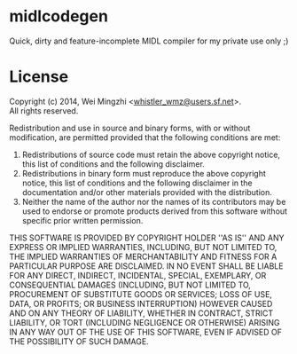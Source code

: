 midlcodegen
===========

Quick, dirty and feature-incomplete MIDL compiler for my private use only ;)


License
=======

Copyright (c) 2014, Wei Mingzhi &lt;whistler_wmz@users.sf.net&gt;.<br>
All rights reserved.

Redistribution and use in source and binary forms, with or without
modification, are permitted provided that the following conditions are met:

1. Redistributions of source code must retain the above copyright
   notice, this list of conditions and the following disclaimer.<br>
2. Redistributions in binary form must reproduce the above copyright
   notice, this list of conditions and the following disclaimer in the
   documentation and/or other materials provided with the distribution.<br>
3. Neither the name of the author nor the names of its contributors may
   be used to endorse or promote products derived from this software without
   specific prior written permission.

THIS SOFTWARE IS PROVIDED BY COPYRIGHT HOLDER ''AS IS'' AND ANY
EXPRESS OR IMPLIED WARRANTIES, INCLUDING, BUT NOT LIMITED TO, THE IMPLIED
WARRANTIES OF MERCHANTABILITY AND FITNESS FOR A PARTICULAR PURPOSE ARE
DISCLAIMED. IN NO EVENT SHALL <COPYRIGHT HOLDER> BE LIABLE FOR ANY
DIRECT, INDIRECT, INCIDENTAL, SPECIAL, EXEMPLARY, OR CONSEQUENTIAL DAMAGES
(INCLUDING, BUT NOT LIMITED TO, PROCUREMENT OF SUBSTITUTE GOODS OR SERVICES;
LOSS OF USE, DATA, OR PROFITS; OR BUSINESS INTERRUPTION) HOWEVER CAUSED AND
ON ANY THEORY OF LIABILITY, WHETHER IN CONTRACT, STRICT LIABILITY, OR TORT
(INCLUDING NEGLIGENCE OR OTHERWISE) ARISING IN ANY WAY OUT OF THE USE OF THIS
SOFTWARE, EVEN IF ADVISED OF THE POSSIBILITY OF SUCH DAMAGE.
